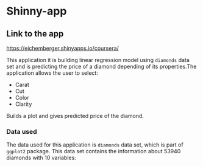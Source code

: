 # Shinny-app
## Link to the app
https://eichemberger.shinyapps.io/coursera/

This application it is building linear regression model using `diamonds` data set and is predicting the price of a diamond depending of its properties.The application allows the user to select:
- Carat
- Cut
- Color
- Clarity

Builds a plot and gives predicted price of the diamond.

### Data used

The data used for this application is `diamonds` data set, which is part of `ggplot2` package.
This data set contains the information about 53940 diamonds with 10 variables:
